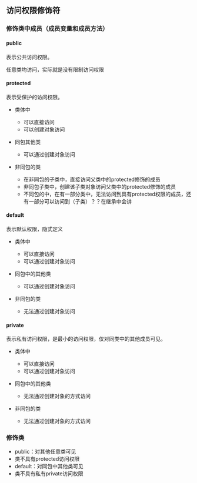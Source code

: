 ## 访问权限修饰符

### 修饰类中成员（成员变量和成员方法）

#### public

表示公共访问权限。

任意类均访问，实际就是没有限制访问权限

#### protected

表示受保护的访问权限。

- 类体中

	- 可以直接访问
	- 可以创建对象访问

- 同包其他类

	- 可以通过创建对象访问

- 非同包的类

	- 在非同包的子类中，直接访问父类中的protected修饰的成员
	- 非同包子类中，创建该子类对象访问父类中的protected修饰的成员
	- 不同包的中，在有一部分类中，无法访问到具有protected权限的成员，还有一部分可以访问到（子类）？？在继承中会讲

#### default

表示默认权限，隐式定义

- 类体中

	- 可以直接访问
	- 可以通过创建对象访问

- 同包中的其他类

	- 可以通过创建对象访问

- 非同包的类

	- 无法通过创建对象访问

#### private

表示私有访问权限，是最小的访问权限，仅对同类中的其他成员可见。

- 类体中

	- 可以直接访问
	- 可以通过创建对象访问

- 同包中的其他类

	- 无法通过创建对象的方式访问

- 非同包的类

	- 无法通过创建对象的方式访问

### 修饰类

- public：对其他任意类可见
- 类不具有protected访问权限
- default：对同包中其他类可见
- 类不具有私有private访问权限
